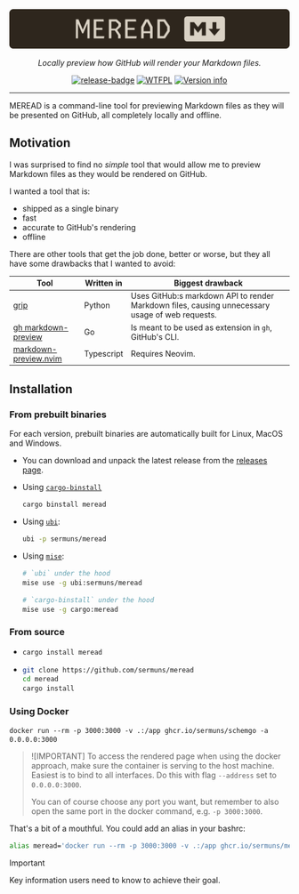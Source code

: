 <a href="https://github.com/sermuns/meread">
  <img alt="MEREAD" src="media/banner.png">
</a>

<div align="center">
  <p>
  <em>
      Locally preview how GitHub will render your Markdown files.
  </em>
  </p>
  <a href="https://github.com/sermuns/meread/releases/latest">
    <img alt="release-badge" src="https://img.shields.io/github/v/release/sermuns/meread.svg"></a>
  <a href="https://github.com/sermuns/meread/blob/main/LICENSE">
    <img alt="WTFPL" src="https://img.shields.io/badge/License-WTFPL-brightgreen.svg"></a>
  <a href="https://crates.io/crates/meread"><img src="https://img.shields.io/crates/v/meread.svg" alt="Version info"></a>
</div>

---

MEREAD is a command-line tool for previewing Markdown files as they will be presented on GitHub, all completely locally and offline.

## Motivation

I was surprised to find no _simple_ tool that would allow me to preview Markdown files as they would be rendered on GitHub.

I wanted a tool that is:

- shipped as a single binary
- fast
- accurate to GitHub's rendering
- offline

There are other tools that get the job done, better or worse, but they all have some drawbacks that I wanted to avoid:

| Tool                                                                     | Written in | Biggest drawback                                                                                |
| ------------------------------------------------------------------------ | ---------- | ----------------------------------------------------------------------------------------------- |
| [grip](https://github.com/joeyespo/grip)                                 | Python     | Uses GitHub:s markdown API to render Markdown files, causing unnecessary usage of web requests. |
| [gh markdown-preview](https://github.com/yusukebe/gh-markdown-preview)   | Go         | Is meant to be used as extension in `gh`, GitHub's CLI.                                         |
| [markdown-preview.nvim](https://github.com/iamcco/markdown-preview.nvim) | Typescript | Requires Neovim.                                                                                |

## Installation

### From prebuilt binaries

For each version, prebuilt binaries are automatically built for Linux, MacOS and Windows.

- You can download and unpack the
  latest release from the [releases page](https://github.com/sermuns/meread/releases/latest).

- Using [`cargo-binstall`](https://github.com/cargo-bins/cargo-binstall)

  ```bash
  cargo binstall meread
  ```

- Using [`ubi`](https://github.com/houseabsolute/ubi):

  ```bash
  ubi -p sermuns/meread
  ```

- Using [`mise`](https://github.com/jdx/mise):
  ```bash
  # `ubi` under the hood
  mise use -g ubi:sermuns/meread
  ```
  ```bash
  # `cargo-binstall` under the hood
  mise use -g cargo:meread
  ```

### From source

- ```bash
  cargo install meread
  ```

- ```bash
  git clone https://github.com/sermuns/meread
  cd meread
  cargo install
  ```

### Using Docker

```
docker run --rm -p 3000:3000 -v .:/app ghcr.io/sermuns/schemgo -a 0.0.0.0:3000
```

> ![IMPORTANT]
> To access the rendered page when using the docker approach, make sure the container is serving to the host machine. Easiest is to bind to all interfaces. Do this with flag `--address` set to `0.0.0.0:3000`.
>
> You can of course choose any port you want, but remember to also open the same port in the docker command, e.g. `-p 3000:3000`.

That's a bit of a mouthful. You could add an alias in your bashrc:
```bash
alias meread='docker run --rm -p 3000:3000 -v .:/app ghcr.io/sermuns/meread -a 0.0.0.0:3000
```


> [!IMPORTANT]
> Key information users need to know to achieve their goal.

